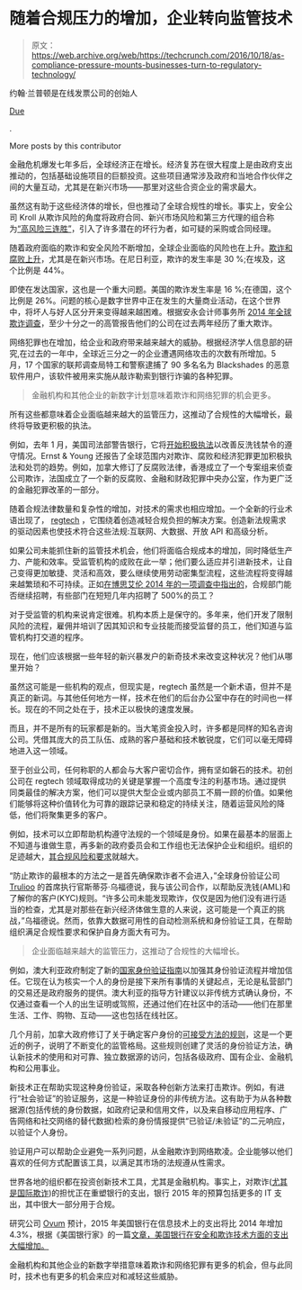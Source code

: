 # 随着合规压力的增加，企业转向监管技术 

> 原文：<https://web.archive.org/web/https://techcrunch.com/2016/10/18/as-compliance-pressure-mounts-businesses-turn-to-regulatory-technology/>

约翰·兰普顿是在线发票公司的创始人

[Due](https://web.archive.org/web/20221208130011/https://due.com/)

.

More posts by this contributor

金融危机爆发七年多后，全球经济正在增长。经济复苏在很大程度上是由政府支出推动的，包括基础设施项目的巨额投资。这些项目通常涉及政府和当地合作伙伴之间的大量互动，尤其是在新兴市场——那里对这些合资企业的需求最大。

虽然这有助于这些经济体的增长，但也推动了全球合规性的增长。事实上，安全公司 Kroll 从欺诈风险的角度将政府合同、新兴市场风险和第三方代理的组合称为[“高风险三连胜”](https://web.archive.org/web/20221208130011/http://fraud.kroll.com/fraud-at-a-glance/)，引入了许多潜在的坏行为者，如可疑的采购或合同经理。

随着政府面临的欺诈和安全风险不断增加，全球企业面临的风险也在上升。[欺诈和腐败上升](https://web.archive.org/web/20221208130011/http://www.ey.com/Publication/vwLUAssets/EY-13th-Global-Fraud-Survey/%24FILE/EY-13th-Global-Fraud-Survey.pdf)，尤其是在新兴市场。在尼日利亚，欺诈的发生率是 30 %;在埃及，这个比例是 44%。

即使在发达国家，这也是一个重大问题。美国的欺诈发生率是 16 %;在德国，这个比例是 26%。问题的核心是数字世界中正在发生的大量商业活动，在这个世界中，将坏人与好人区分开来变得越来越困难。根据安永会计师事务所 [2014 年全球欺诈调查](https://web.archive.org/web/20221208130011/http://www.ey.com/GL/en/Services/Assurance/Fraud-Investigation---Dispute-Services/EY-global-fraud-survey-new-challenges-cybercrime)，至少十分之一的高管报告他们的公司在过去两年经历了重大欺诈。

网络犯罪也在增加，给企业和政府带来越来越大的威胁。根据经济学人信息部的研究,在过去的一年中，全球近三分之一的企业遭遇网络攻击的次数有所增加。5 月，17 个国家的联邦调查局特工和警察逮捕了 90 多名名为 Blackshades 的恶意软件用户，该软件被用来实施从敲诈勒索到银行诈骗的各种犯罪。

> 金融机构和其他企业的新数字计划意味着欺诈和网络犯罪的机会更多。

所有这些都意味着企业面临越来越大的监管压力，这推动了合规性的大幅增长，最终将导致更积极的执法。

例如，去年 1 月，美国司法部警告银行，它将[开始积极执法](https://web.archive.org/web/20221208130011/http://www.corporatecomplianceinsights.com/here-we-come-walking-down-wall-street-more-aggressive-aml-enforcement-on-the-horizon/)以改善反洗钱禁令的遵守情况。Ernst & Young 还报告了全球范围内对欺诈、腐败和经济犯罪更加积极执法和处罚的趋势。例如，加拿大修订了反腐败法律，香港成立了一个专案组来侦查公司欺诈，法国成立了一个新的反腐败、金融和财政犯罪中央办公室，作为更广泛的金融犯罪改革的一部分。

随着合规法律数量和复杂性的增加，对技术的需求也相应增加。一个全新的行业术语出现了， [regtech](https://web.archive.org/web/20221208130011/https://due.com/blog/everything-need-regtech-new-fintech/) ，它围绕着创造减轻合规负担的解决方案。创造新法规需求的驱动因素也使技术符合这些法规:互联网、大数据、开放 API 和高级分析。

如果公司未能抓住新的监管技术机会，他们将面临合规成本的增加，同时降低生产力、产能和效率。受监管机构的成败在此一举；他们要么适应并引进新技术，让自己变得更加敏捷、灵活和高效，要么继续使用劳动密集型流程，这些流程将变得越来越繁琐和不可持续。正如[在博思艾伦 2014 年的一项调查中指出的](https://web.archive.org/web/20221208130011/http://www.boozallen.com/insights/2016/02/unlocking-automation-in-aml-investigations)，合规部门能否继续招聘，有些部门在短短几年内招聘了 500%的员工？

对于受监管的机构来说肯定很难。机构本质上是保守的。多年来，他们开发了限制风险的流程，雇佣并培训了因其知识和专业技能而接受监督的员工，他们知道与监管机构打交道的程序。

现在，他们应该根据一些年轻的新兴暴发户的新奇技术来改变这种状况？他们从哪里开始？

虽然这可能是一些机构的观点，但现实是，regtech 虽然是一个新术语，但并不是真正的新词。与其他任何地方一样，技术在他们的后台办公室中存在的时间也一样长。现在的不同之处在于，技术正以极快的速度发展。

而且，并不是所有的玩家都是新的。当大笔资金投入时，许多都是同样的知名咨询公司。凭借其庞大的员工队伍、成熟的客户基础和技术敏锐度，它们可以毫无障碍地进入这一领域。

至于创业公司，任何称职的人都会与大客户密切合作，拥有坚如磐石的技术。初创公司在 regtech 领域取得成功的关键是掌握一个高度专注的利基市场。通过提供同类最佳的解决方案，他们可以提供大型企业或内部员工不屑一顾的价值。如果他们能够将这种价值转化为可靠的跟踪记录和稳定的持续关注，随着运营风险的降低，他们将聚集更多的客户。

例如，技术可以立即帮助机构遵守法规的一个领域是身份。如果在最基本的层面上不知道与谁做生意，再多新的政府委员会和工作组也无法保护企业和组织。组织的足迹越大，[其合规风险和要求](https://web.archive.org/web/20221208130011/http://www.corpgov.deloitte.com/binary/com.epicentric.contentmanagement.servlet.ContentDeliveryServlet/USEng/Documents/Board%20Governance/Ethics%20and%20Compliance/EnterpriseCompliance_The%20Risk%20Intelligent%20Approach_Deloitte_April%202013.pdf)就越大。

“防止欺诈的最根本的方法之一是首先确保欺诈者不会进入，”全球身份验证公司 [Trulioo](https://web.archive.org/web/20221208130011/https://www.trulioo.com/) 的首席执行官斯蒂芬·乌福德说，我与该公司合作，以帮助反洗钱(AML)和了解你的客户(KYC)规则。“许多公司未能发现欺诈，仅仅是因为他们没有进行适当的检查，尤其是对那些在新兴经济体做生意的人来说，这可能是一个真正的挑战，”乌福德说。然而，依靠大数据可用性的自动检测系统和身份验证工具，在帮助组织满足合规性要求和保护自身方面大有可为。

> 企业面临越来越大的监管压力，这推动了合规性的大幅增长。

例如，澳大利亚政府制定了新的[国家身份验证指南](https://web.archive.org/web/20221208130011/https://www.ag.gov.au/RightsAndProtections/IdentitySecurity/Pages/Identity-security-guidelines-and-standards.aspx)以加强其身份验证流程并增加信任。它现在认为核实一个人的身份是接下来所有事情的关键起点，无论是私营部门的交易还是政府服务的提供。澳大利亚的指导方针建议以非传统方式确认身份，不仅通过查看一个人的出生证明或驾照，还通过他们在社区中的活动——他们在那里生活、工作、购物、互动——这也包括在线社区。

几个月前，加拿大政府修订了关于确定客户身份的[可接受方法的规则](https://web.archive.org/web/20221208130011/http://www.fintrac-canafe.gc.ca/publications/guide/guide11/11-eng.asp)，这是一个更近的例子，说明了不断变化的监管格局。这些规则创建了灵活的身份验证方法，确认新技术的使用和对可靠、独立数据源的访问，包括各级政府、国有企业、金融机构和公用事业。

新技术正在帮助实现这种身份验证，采取各种创新方法来打击欺诈。例如，有进行“社会验证”的验证服务，这是一种验证身份的非传统方法。这有助于为从各种数据源(包括传统的身份数据，如政府记录和信用文件，以及来自移动应用程序、广告网络和社交网络的替代数据)检索的身份情报提供“已验证/未验证”的二元响应，以验证个人身份。

验证用户可以帮助企业避免一系列问题，从金融欺诈到网络欺凌。企业能够以他们喜欢的任何方式配置该工具，以满足其市场的法规遵从性需求。

世界各地的组织都在投资创新技术工具，尤其是金融机构。事实上，对欺诈([尤其是国际欺诈](https://web.archive.org/web/20221208130011/https://due.com/blog/payment-issues-in-emerging-industries/))的担忧正在重塑银行的支出，银行 2015 年的预算包括更多的 IT 支出，其中很大一部分用于合规。

研究公司 [Ovum](https://web.archive.org/web/20221208130011/http://www.ovum.com/press_releases/retail-banks-turn-to-it-to-drive-revenue-in-2015/) 预计，2015 年美国银行在信息技术上的支出将比 2014 年增加 4.3%，根据《美国银行家》的一篇[文章，美国银行在安全和欺诈技术方面的支出大幅增加。](https://web.archive.org/web/20221208130011/http://www.americanbanker.com/news/bank-technology/how-banks-are-allocating-their-tech-budgets-for-2015-1071546-1.html?zkPrintable=1&nopagination=1)

金融机构和其他企业的新数字举措意味着欺诈和网络犯罪有更多的机会，但与此同时，技术也有更多的机会来应对和减轻这些威胁。